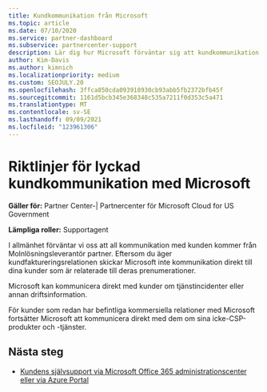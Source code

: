 ```yaml
---
title: Kundkommunikation från Microsoft
ms.topic: article
ms.date: 07/10/2020
ms.service: partner-dashboard
ms.subservice: partnercenter-support
description: Lär dig hur Microsoft förväntar sig att kundkommunikation sker mellan kunder och partner i Molnlösningsleverantör program.
author: Kim-Davis
ms.author: kimnich
ms.localizationpriority: medium
ms.custom: SEOJULY.20
ms.openlocfilehash: 3ffca850cda093918930cb93abb5fb2372bfb45f
ms.sourcegitcommit: 1161d5bcb345e368348c535a7211f0d353c5a471
ms.translationtype: MT
ms.contentlocale: sv-SE
ms.lasthandoff: 09/09/2021
ms.locfileid: "123961306"
---
```

# <a name="guidelines-for-successful-customer-communication-with-microsoft"></a>Riktlinjer för lyckad kundkommunikation med Microsoft

**Gäller för:** Partner Center-| Partnercenter för Microsoft Cloud for US Government

**Lämpliga roller:** Supportagent

I allmänhet förväntar vi oss att all kommunikation med kunden kommer från Molnlösningsleverantör partner. Eftersom du äger kundfaktureringsrelationen skickar Microsoft inte kommunikation direkt till dina kunder som är relaterade till deras prenumerationer.

Microsoft kan kommunicera direkt med kunder om tjänstincidenter eller annan driftsinformation.

För kunder som redan har befintliga kommersiella relationer med Microsoft fortsätter Microsoft att kommunicera direkt med dem om sina icke-CSP-produkter och -tjänster.

## <a name="next-steps"></a>Nästa steg

- [Kundens självsupport via Microsoft Office 365 administrationscenter eller via Azure Portal](customer-self-support.md)